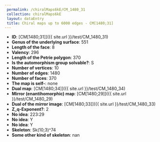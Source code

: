 ```yaml
--- 
 permalink: /chiralMaps6kE/CM_1480_31 
 collection: chiralMaps6kE
 layout: dataEntry
 title: Chiral maps up to 6000 edges - CM[1480;31]
---
```


- **ID**: [CM[1480;31]]({{ site.url }}/test/CM_1480_31)
- **Genus of the underlying surface**: 551
- **Length of the face**: 8
- **Valency**: 296
- **Length of the Petrie polygon**: 370
- **Is the automorphism group solvable?**: S
- **Number of vertices**: 10
- **Number of edges**: 1480
- **Number of faces**: 370
- **The map is self-**: none
- **Dual map**: [CM[1480;34]]({{ site.url }}/test/CM_1480_34)
- **Mirror (enantihomorphic) map**: [CM[1480;29]]({{ site.url }}/test/CM_1480_29)
- **Dual of the mirror image**: [CM[1480;33]]({{ site.url }}/test/CM_1480_33)
- **Z_q-Exponent?**: 2
- **No idea**:  223:29
- **No idea**: Y
- **No idea**: Y
- **Skeleton**: Sk(10;3)^74
- **Some other kind of skeleton**: nan

